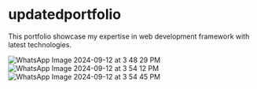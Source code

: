 # updatedportfolio
This portfolio showcase my expertise in web development framework with latest technologies.

![WhatsApp Image 2024-09-12 at 3 48 29 PM](https://github.com/user-attachments/assets/1104402d-77a9-436a-8cf3-2365c4f9a111)
![WhatsApp Image 2024-09-12 at 3 54 12 PM](https://github.com/user-attachments/assets/1d6bc2a7-b3a8-475c-a58d-b3c859b852b6)
![WhatsApp Image 2024-09-12 at 3 54 45 PM](https://github.com/user-attachments/assets/221d1b14-54f5-4b08-86c7-e48c90084ffc)
